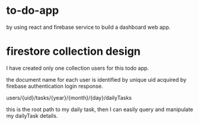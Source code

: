 # to-do-app

by using react and firebase service to build a dashboard web app.

# firestore collection design

I have created only one collection users for this todo app.

the document name for each user is identified by unique uid acquired by firebase authentication login response.

users/{uid}/tasks/{year}/{month}/{day}/dailyTasks 

this is the root path to my daily task, then I can easily query and manipulate my dailyTask details.


